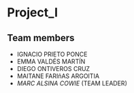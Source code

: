 # Project_I

## Team members

* IGNACIO PRIETO PONCE
* EMMA VALDÉS MARTÍN
* DIEGO ONTIVEROS CRUZ
* MAITANE FARIñAS ARGOITIA
* *MARC ALSINA COWIE*  (TEAM LEADER)
